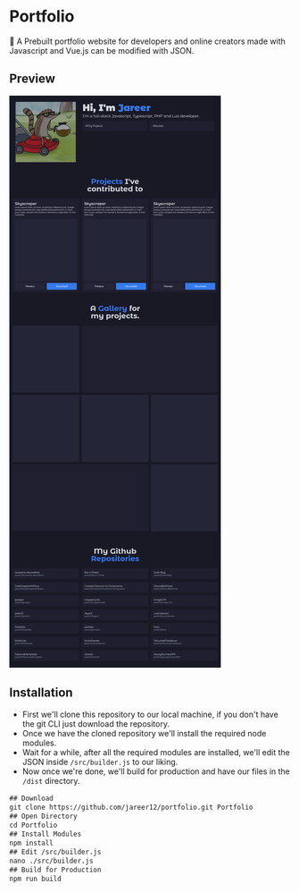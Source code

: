 # Portfolio

🚀 A Prebuilt portfolio website for developers and online creators made with Javascript and Vue.js can be modified with JSON.

## Preview

![Image](DELETEME/preview.png)

## Installation

- First we'll clone this repository to our local machine, if you don't have the git CLI just download the repository.
- Once we have the cloned repository we'll install the required node modules.
- Wait for a while, after all the required modules are installed, we'll edit the JSON inside `/src/builder.js` to our liking.
- Now once we're done, we'll build for production and have our files in the `/dist` directory.

```shell
## Download
git clone https://github.com/jareer12/portfolio.git Portfolio
## Open Directory
cd Portfolio
## Install Modules
npm install
## Edit /src/builder.js
nano ./src/builder.js
## Build for Production
npm run build
```
